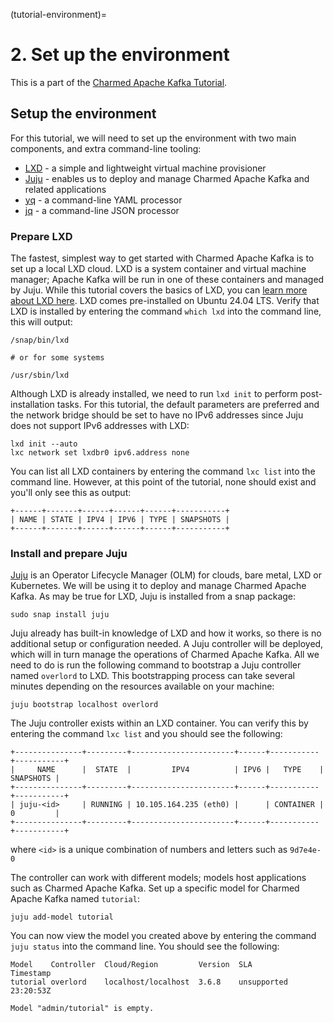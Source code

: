 (tutorial-environment)=
# 2. Set up the environment

This is a part of the [Charmed Apache Kafka Tutorial](index.md).

## Setup the environment

For this tutorial, we will need to set up the environment with two main components, and extra command-line tooling:

* [LXD](https://github.com/canonical/lxd) - a simple and lightweight virtual machine provisioner
* [Juju](https://github.com/juju/juju) - enables us to deploy and manage Charmed Apache Kafka and related applications
* [yq](https://github.com/mikefarah/yq) - a command-line YAML processor
* [jq](https://github.com/jqlang/jq) - a command-line JSON processor

### Prepare LXD

The fastest, simplest way to get started with Charmed Apache Kafka is to set up a local LXD cloud. LXD is a system container and virtual machine manager; Apache Kafka will be run in one of these containers and managed by Juju. While this tutorial covers the basics of LXD, you can [learn more about LXD here](https://documentation.ubuntu.com/lxd/stable-5.21/). LXD comes pre-installed on Ubuntu 24.04 LTS. Verify that LXD is installed by entering the command `which lxd` into the command line, this will output:

```shell
/snap/bin/lxd

# or for some systems

/usr/sbin/lxd
```

Although LXD is already installed, we need to run `lxd init` to perform post-installation tasks. For this tutorial, the default parameters are preferred and the network bridge should be set to have no IPv6 addresses since Juju does not support IPv6 addresses with LXD:

```shell
lxd init --auto
lxc network set lxdbr0 ipv6.address none
```

You can list all LXD containers by entering the command `lxc list` into the command line. However, at this point of the tutorial, none should exist and you'll only see this as output:

```
+------+-------+------+------+------+-----------+
| NAME | STATE | IPV4 | IPV6 | TYPE | SNAPSHOTS |
+------+-------+------+------+------+-----------+
```

### Install and prepare Juju

[Juju](https://juju.is/) is an Operator Lifecycle Manager (OLM) for clouds, bare metal, LXD or Kubernetes. We will be using it to deploy and manage Charmed Apache Kafka. As may be true for LXD, Juju is installed from a snap package:

```shell
sudo snap install juju
```

Juju already has built-in knowledge of LXD and how it works, so there is no additional setup or configuration needed. A Juju controller will be deployed, which will in turn manage the operations of Charmed Apache Kafka. All we need to do is run the following command to bootstrap a Juju controller named `overlord` to LXD. This bootstrapping process can take several minutes depending on the resources available on your machine:

```shell
juju bootstrap localhost overlord
```

The Juju controller exists within an LXD container. You can verify this by entering the command `lxc list` and you should see the following:

```
+---------------+---------+-----------------------+------+-----------+-----------+
|     NAME      |  STATE  |         IPV4          | IPV6 |   TYPE    | SNAPSHOTS |
+---------------+---------+-----------------------+------+-----------+-----------+
| juju-<id>     | RUNNING | 10.105.164.235 (eth0) |      | CONTAINER | 0         |
+---------------+---------+-----------------------+------+-----------+-----------+
```

where `<id>` is a unique combination of numbers and letters such as `9d7e4e-0`

The controller can work with different models; models host applications such as Charmed Apache Kafka. Set up a specific model for Charmed Apache Kafka named `tutorial`:

```shell
juju add-model tutorial
```

You can now view the model you created above by entering the command `juju status` into the command line. You should see the following:

```
Model    Controller  Cloud/Region         Version  SLA          Timestamp
tutorial overlord    localhost/localhost  3.6.8    unsupported  23:20:53Z

Model "admin/tutorial" is empty.
```

